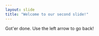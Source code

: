 ```yaml
---
layout: slide
title: "Welcome to our second slide!"
---
```

Got'er done.
Use the left arrow to go back!

